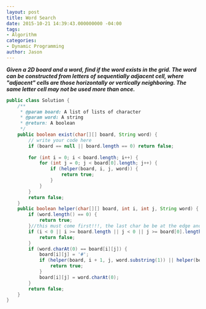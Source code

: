 ```yaml
---
layout: post
title: Word Search
date: 2015-10-21 14:39:43.000000000 -04:00
tags:
- Algorithm
categories:
- Dynamic Programming
author: Jason
---
```

<p><strong><em>Given a 2D board and a word, find if the word exists in the grid. The word can be constructed from letters of sequentially adjacent cell, where "adjacent" cells are those horizontally or vertically neighboring. The same letter cell may not be used more than once.</em></strong></p>


``` java
public class Solution {
    /**
     * @param board: A list of lists of character
     * @param word: A string
     * @return: A boolean
     */
    public boolean exist(char[][] board, String word) {
        // write your code here
        if (board == null || board.length == 0) return false;
        
        for (int i = 0; i < board.length; i++) {
            for (int j = 0; j < board[0].length; j++) {
                if (helper(board, i, j, word)) {
                    return true;
                }
            }
        }
        return false;
    }   
    public boolean helper(char[][] board, int i, int j, String word) {
        if (word.length() == 0) {
            return true;
        }//this must come first!!!, the last char be be at the edge and thus i j might be out of border
        if (i < 0 || i >= board.length || j < 0 || j >= board[0].length) {
            return false;
        }
        if (word.charAt(0) == board[i][j]) {
            board[i][j] = '#';
            if (helper(board, i + 1, j, word.substring(1)) || helper(board, i - 1, j, word.substring(1)) || helper(board, i, j + 1, word.substring(1)) || helper(board, i, j - 1, word.substring(1))) {
                return true;
            }
            board[i][j] = word.charAt(0);
        }
        return false;
    }
}
```
